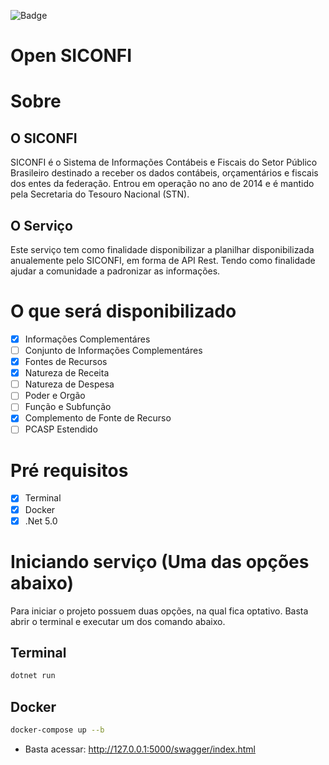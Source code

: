 ![Badge](https://dotnet.microsoft.com/static/images/redesign/downloads-dotnet.svg?v=uLixlb9S-A5Qlb2r4ONUKPIBIrr2ABPgOfgTSqfDRwY)
# Open SICONFI

# Sobre
## O SICONFI
SICONFI é o Sistema de Informações Contábeis e Fiscais do Setor Público Brasileiro destinado a receber os dados contábeis, orçamentários e fiscais dos entes da federação. Entrou em operação no ano de 2014 e é mantido pela Secretaria do Tesouro Nacional (STN).

## O Serviço
Este serviço tem como finalidade disponibilizar a planilhar disponibilizada anualemente pelo SICONFI, em forma de API Rest. Tendo como finalidade ajudar a comunidade a padronizar as informações.

# O que será disponibilizado
- [x] Informações Complementáres
- [ ] Conjunto de Informações Complementáres
- [x] Fontes de Recursos
- [x] Natureza de Receita
- [ ] Natureza de Despesa
- [ ] Poder e Orgão
- [ ] Função e Subfunção
- [x] Complemento de Fonte de Recurso
- [ ] PCASP Estendido

# Pré requisitos
- [x] Terminal
- [x] Docker
- [x] .Net 5.0

# Iniciando serviço (Uma das opções abaixo) 
Para iniciar o projeto possuem duas opções, na qual fica optativo. Basta abrir o terminal e executar um dos comando abaixo.
## Terminal
```bash
dotnet run
```
## Docker
```bash
docker-compose up --b
```
- Basta acessar: http://127.0.0.1:5000/swagger/index.html